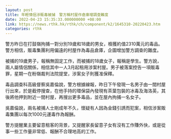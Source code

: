 ```yaml
---
layout: post
title: 年輕情侶涉販毒被捕　警方稱村屋作倉庫增調查難度
date: 2022-04-23 15:35:33.000000000 +08:00
link: https://news.rthk.hk/rthk/ch/component/k2/1645310-20220423.htm
categories: rthk
---
```


警方昨日在打鼓嶺拘捕一對分別19歲和18歲的男女，檢獲約值2310萬元的毒品。警方相信，販毒集團利用偏遠的村屋作為毒品倉庫，企圖增加警方調查的難度。

被捕的19歲男子，報稱無固定工作，而被捕的18歲女子，報稱是學生。警方說，兩人屬情侶關係，相信其中一人3月起租用涉案村屋。男子被落案控告一項販毒罪，星期一在粉嶺裁判法院提堂，涉案女子則獲准保釋。

毒品調查科高級督察吳嘉倫說，警方根據線報，昨日下午發現一名男子由一間村屋行出來，於是截停搜查，在他手持的環保袋內發現有茶葉包裝的冰毒及海洛英，其後將他押到附近一間村屋，再搜出更多毒品，並在屋內拘捕一名女子。

吳嘉倫說，兩名被捕人士剛成年不久，懷疑有人因為金錢引誘而犯案，相信涉案販毒集團以每次1000元運毒作為報酬。

警方提醒業主要留意租客的背景，又提醒家長留意子女有沒有工作賺外快，或是從事一些工作量非常低、報酬不合理地高的工作。
